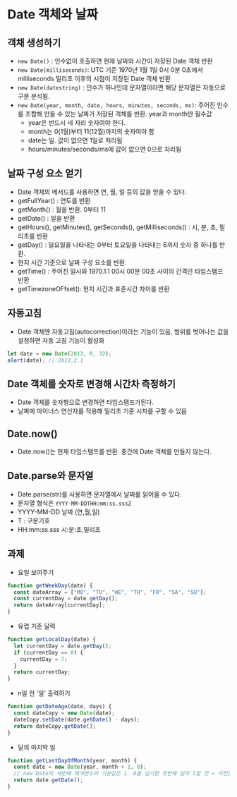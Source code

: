 # Date 객체와 날짜

## 객채 생성하기

- `new Date()` : 인수없이 호출하면 현재 날짜와 시간이 저장된 Date 객체 반환
- `new Date(milliseconds)`: UTC 기준 1970년 1월 1일 0시 0분 0초에서 milliseconds 밀리초 이후의 시점이 저장된 Date 객체 반환
- `new Date(datestring)` : 인수가 하나인데 문자열이라면 해당 문자열은 자동으로 구문 분석됨.
- `new Date(year, month, date, hours, minutes, seconds, ms)`: 주어진 인수를 조합해 만들 수 있는 날짜가 저장된 객체를 반환. year과 month만 필수값
  - year은 반드시 네 자리 숫자여야 한다.
  - month는 0(1월)부터 11(12월)까지의 숫자여야 함
  - date는 일. 값이 없으면 1일로 처리됨
  - hours/minutes/seconds/ms에 값이 없으면 0으로 처리됨

## 날짜 구성 요소 얻기

- Date 객체의 메서드를 사용하면 연, 월, 일 등의 값을 얻을 수 있다.
- getFullYear() : 연도를 반환
- getMonth() : 월을 반환. 0부터 11
- getDate() : 일을 반환
- getHours(), getMinutes(), getSeconds(), getMilliseconds() : 시, 분, 초, 밀리초를 반환
- getDay() : 일요일을 나타내는 0부터 토요일을 나타내는 6까지 숫자 중 하나를 반환.
- 현지 시간 기준으로 날짜 구성 요소를 반환.
- getTime() : 주어진 일시와 1970.1.1 00시 00분 00초 사이의 간격인 타임스탬프 반환
- getTimezoneOFfset(): 현지 시간과 표준시간 차이를 반환

## 자동고침

- Date 객체엔 자동고침(autocorrection)이라는 기능이 있음. 범위를 벗어나는 값을 설정하면 자동 고침 기능이 활성화

```javascript
let date = new Date(2013, 0, 32);
alert(date); // 2013.2.1
```

## Date 객체를 숫자로 변경해 시간차 측정하기

- Date 객체를 숫자형으로 변경하면 타임스탬프가된다.
- 날짜에 마이너스 연산자를 적용해 밀리초 기준 시차를 구할 수 있음

## Date.now()

- Date.now()는 현재 타임스탬프를 반환. 중간에 Date 객체를 만들지 않는다.

## Date.parse와 문자열

- Date.parse(str)를 사용하면 문자열에서 날짜를 읽어올 수 있다.
- 문자열 형식은 `YYYY-MM-DDTHH:mm:ss.sssZ`
- YYYY-MM-DD 날짜 (연,월,일)
- T : 구분기호
- HH:mm:ss.sss 시:분:초,밀리초

## 과제

- 요일 보여주기

```javascript
function getWeekDay(date) {
  const dateArray = ["MO", "TU", "WE", "TH", "FR", "SA", "SU"];
  const currentDay = date.getDay();
  return dateArray[currentDay];
}
```

- 유럽 기준 달력

```javascript
function getLocalDay(date) {
  let currentDay = date.getDay();
  if (currentDay == 0) {
    currentDay = 7;
  }
  return currentDay;
}
```

- n일 전 '일' 출력하기

```javascript
function getDateAgo(date, days) {
  const dateCopy = new Date(date);
  dateCopy.setDate(date.getDate() - days);
  return dateCopy.getDate();
}
```

- 달의 마지막 일

```javascript
function getLastDayOfMonth(year, month) {
  const date = new Date(year, month + 1, 0);
  // new Date의 세번째 매개변수의 기본값은 1. 0을 넘기면 첫번째 일의 1일 전 = 이전달의 마지막 일.
  return date.getDate();
}
```
